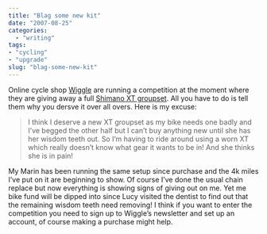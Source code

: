 ```yaml
---
title: "Blag some new kit"
date: "2007-08-25"
categories: 
  - "writing"
tags:
- "cycling"
- "upgrade"
slug: "blag-some-new-kit"
---
```


Online cycle shop [Wiggle][1] are running a competition at the moment where they are giving away a full [Shimano XT groupset][2]. All you have to do is tell them why you dersve it over all overs. Here is my excuse:

> I think I deserve a new XT groupset as my bike needs one badly and I’ve begged the other half but I can’t buy anything new until she has her wisdom teeth out. So I’m having to ride around using a worn XT which really doesn’t know what gear it wants to be in! And she thinks she is in pain!

My Marin has been running the same setup since purchase and the 4k miles I’ve put on it are beginning to show. Of course I’ve done the usual chain replace but now everything is showing signs of giving out on me. Yet me bike fund will be dipped into since Lucy visited the dentist to find out that the remaining wisdom teeth need removing! I think if you want to enter the competition you need to sign up to Wiggle’s newsletter and set up an account, of course making a purchase might help.

[1]:	https://www.wiggle.co.uk
[2]:	https://www.wiggle.co.uk/range.aspx?n=Shimano-XT-2008-bike-components&Range=25
